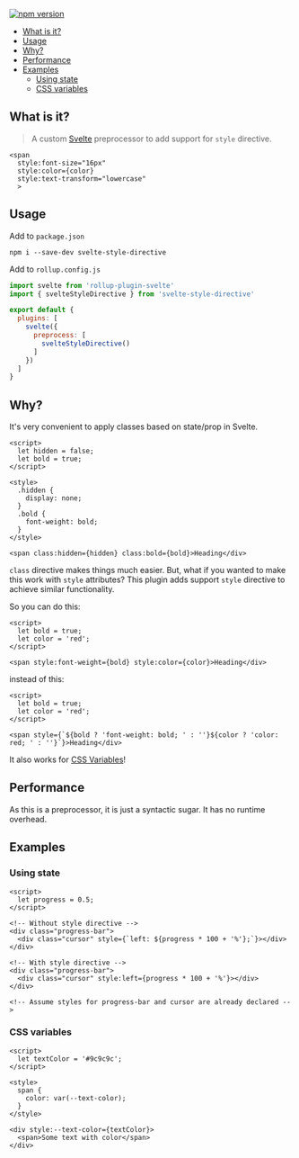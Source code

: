 <p>
  <a href="https://www.npmjs.com/package/svelte-style-directive">
    <img src="https://img.shields.io/npm/v/svelte-style-directive.svg" alt="npm version">
  </a>
</p>

- [What is it?](#what-is-it)
- [Usage](#usage)
- [Why?](#why)
- [Performance](#performance)
- [Examples](#examples)
  - [Using state](#using-state)
  - [CSS variables](#css-variables)

## What is it?
> A custom [Svelte](https://svelte.dev) preprocessor to add support for `style` directive.

```svelte
<span
  style:font-size="16px"
  style:color={color}
  style:text-transform="lowercase"
  >
```

## Usage
Add to `package.json`
```
npm i --save-dev svelte-style-directive
```

Add to `rollup.config.js`
```js
import svelte from 'rollup-plugin-svelte'
import { svelteStyleDirective } from 'svelte-style-directive'

export default {
  plugins: [
    svelte({
      preprocess: [
        svelteStyleDirective()
      ]
    })
  ]
}
```

## Why?

It's very convenient to apply classes based on state/prop in Svelte.

```svelte
<script>
  let hidden = false;
  let bold = true;
</script>

<style>
  .hidden {
    display: none;
  }
  .bold {
    font-weight: bold;
  }
</style>

<span class:hidden={hidden} class:bold={bold}>Heading</div>
```

`class` directive makes things much easier.
But, what if you wanted to make this work with `style` attributes?
This plugin adds support `style` directive to achieve similar functionality.

So you can do this:
```svelte
<script>
  let bold = true;
  let color = 'red';
</script>

<span style:font-weight={bold} style:color={color}>Heading</div>
```
instead of this:
```svelte
<script>
  let bold = true;
  let color = 'red';
</script>

<span style={`${bold ? 'font-weight: bold; ' : ''}${color ? 'color: red; ' : ''}`}>Heading</div>
```
It also works for [CSS Variables](#css-variables)!

## Performance
As this is a preprocessor, it is just a syntactic sugar. It has no runtime overhead.

## Examples

### Using state
```svelte
<script>
  let progress = 0.5;
</script>

<!-- Without style directive -->
<div class="progress-bar">
  <div class="cursor" style={`left: ${progress * 100 + '%'};`}></div>
</div>

<!-- With style directive -->
<div class="progress-bar">
  <div class="cursor" style:left={progress * 100 + '%'}></div>
</div>

<!-- Assume styles for progress-bar and cursor are already declared -->
```


### CSS variables
```svelte
<script>
  let textColor = '#9c9c9c';
</script>

<style>
  span {
    color: var(--text-color);
  }
</style>

<div style:--text-color={textColor}>
  <span>Some text with color</span>
</div>
```